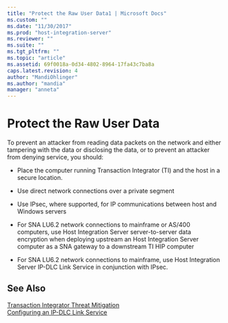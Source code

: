 ```yaml
---
title: "Protect the Raw User Data1 | Microsoft Docs"
ms.custom: ""
ms.date: "11/30/2017"
ms.prod: "host-integration-server"
ms.reviewer: ""
ms.suite: ""
ms.tgt_pltfrm: ""
ms.topic: "article"
ms.assetid: 69f0018a-0d34-4802-8964-17fa43c7ba8a
caps.latest.revision: 4
author: "MandiOhlinger"
ms.author: "mandia"
manager: "anneta"
---
```

# Protect the Raw User Data
To prevent an attacker from reading data packets on the network and either tampering with the data or disclosing the data, or to prevent an attacker from denying service, you should:  
  
-   Place the computer running Transaction Integrator (TI) and the host in a secure location.  
  
-   Use direct network connections over a private segment  
  
-   Use IPsec, where supported, for IP communications between host and Windows servers  
  
-   For SNA LU6.2 network connections to mainframe or AS/400 computers, use Host Integration Server server-to-server data encryption when deploying upstream an Host Integration Server computer as a SNA gateway to a downstream TI HIP computer  
  
-   For SNA LU6.2 network connections to mainframe, use Host Integration Server IP-DLC Link Service in conjunction with IPsec.  
  
## See Also  
 [Transaction Integrator Threat Mitigation](../core/transaction-integrator-threat-mitigation2.md)   
 [Configuring an IP-DLC Link Service](../core/configuring-an-ip-dlc-link-service2.md)